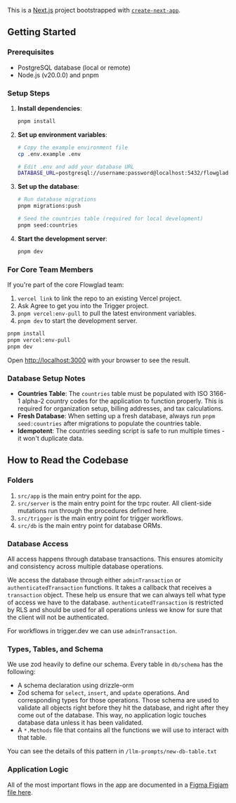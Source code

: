 This is a [Next.js](https://nextjs.org/) project bootstrapped with [`create-next-app`](https://github.com/vercel/next.js/tree/canary/packages/create-next-app).

## Getting Started

### Prerequisites

- PostgreSQL database (local or remote)
- Node.js (v20.0.0) and pnpm

### Setup Steps

1. **Install dependencies**:
   ```bash
   pnpm install
   ```

2. **Set up environment variables**:
   ```bash
   # Copy the example environment file
   cp .env.example .env
   
   # Edit .env and add your database URL
   DATABASE_URL=postgresql://username:password@localhost:5432/flowglad_dev
   ```

3. **Set up the database**:
   ```bash
   # Run database migrations
   pnpm migrations:push
   
   # Seed the countries table (required for local development)
   pnpm seed:countries
   ```

4. **Start the development server**:
   ```bash
   pnpm dev
   ```

### For Core Team Members

If you're part of the core Flowglad team:

1. `vercel link` to link the repo to an existing Vercel project.
2. Ask Agree to get you into the Trigger project.
3. `pnpm vercel:env-pull` to pull the latest environment variables.
4. `pnpm dev` to start the development server.

```bash
pnpm install
pnpm vercel:env-pull
pnpm dev
```

Open [http://localhost:3000](http://localhost:3000) with your browser to see the result.

### Database Setup Notes

- **Countries Table**: The `countries` table must be populated with ISO 3166-1 alpha-2 country codes for the application to function properly. This is required for organization setup, billing addresses, and tax calculations.
- **Fresh Database**: When setting up a fresh database, always run `pnpm seed:countries` after migrations to populate the countries table.
- **Idempotent**: The countries seeding script is safe to run multiple times - it won't duplicate data.

## How to Read the Codebase

### Folders

1. `src/app` is the main entry point for the app.
2. `src/server` is the main entry point for the trpc router. All client-side mutations run through the procedures defined here.
3. `src/trigger` is the main entry point for trigger workflows.
4. `src/db` is the main entry point for database ORMs.

### Database Access

All access happens through database transactions. This ensures atomicity and consistency across multiple database operations.

We access the database through either `adminTransaction` or `authenticatedTransaction` functions. It takes a callback that receives a `transaction` object. These help us ensure that we can always tell what type of access we have to the database. `authenticatedTransaction` is restricted by RLS and should be used for all operations unless we know for sure that the client will not be authenticated.

For workflows in trigger.dev we can use `adminTransaction`.

### Types, Tables, and Schema

We use zod heavily to define our schema. Every table in `db/schema` has the following:

- A schema declaration using drizzle-orm
- Zod schema for `select`, `insert`, and `update` operations. And corresponding types for those operations. Those schema are used to validate all objects right before they hit the database, and right after they come out of the database. This way, no application logic touches database data unless it has been validated.
- A `*.Methods` file that contains all the functions we will use to interact with that table.

You can see the details of this pattern in `/llm-prompts/new-db-table.txt`

### Application Logic

All of the most important flows in the app are documented in a [Figma Figjam file here](https://www.figma.com/board/inAfvPrVyBbHaWQ3BBN4HV/Flowglad-Flows?node-id=0-1&node-type=canvas&t=2nnuROk6RhLFJo4S-0).
